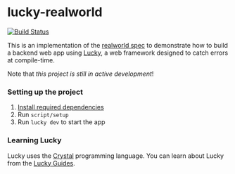 # lucky-realworld

[![Build Status](https://travis-ci.org/HarrisonB/lucky-realworld.svg?branch=master)](https://travis-ci.org/HarrisonB/lucky-realworld)

This is an implementation of the [realworld spec](https://github.com/gothinkster/realworld) to demonstrate how to build a backend web app using [Lucky](https://luckyframework.org/), a web framework designed to catch errors at compile-time.

Note that *this project is still in active development*!

### Setting up the project

1. [Install required dependencies](http://luckyframework.org/guides/installing.html#install-required-dependencies)
1. Run `script/setup`
1. Run `lucky dev` to start the app

### Learning Lucky

Lucky uses the [Crystal](https://crystal-lang.org) programming language. You can learn about Lucky from the [Lucky Guides](http://luckyframework.org/guides).
